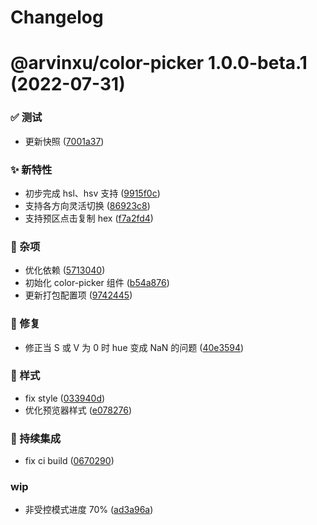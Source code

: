 # Changelog

# @arvinxu/color-picker 1.0.0-beta.1 (2022-07-31)

### ✅ 测试

- 更新快照 ([7001a37](https://github.com/arvinxx/components/commit/7001a37))

### ✨ 新特性

- 初步完成 hsl、hsv 支持 ([9915f0c](https://github.com/arvinxx/components/commit/9915f0c))
- 支持各方向灵活切换 ([86923c8](https://github.com/arvinxx/components/commit/86923c8))
- 支持预区点击复制 hex ([f7a2fd4](https://github.com/arvinxx/components/commit/f7a2fd4))

### 🎫 杂项

- 优化依赖 ([5713040](https://github.com/arvinxx/components/commit/5713040))
- 初始化 color-picker 组件 ([b54a876](https://github.com/arvinxx/components/commit/b54a876))
- 更新打包配置项 ([9742445](https://github.com/arvinxx/components/commit/9742445))

### 🐛 修复

- 修正当 S 或 V 为 0 时 hue 变成 NaN 的问题 ([40e3594](https://github.com/arvinxx/components/commit/40e3594))

### 💄 样式

- fix style ([033940d](https://github.com/arvinxx/components/commit/033940d))
- 优化预览器样式 ([e078276](https://github.com/arvinxx/components/commit/e078276))

### 🔧 持续集成

- fix ci build ([0670290](https://github.com/arvinxx/components/commit/0670290))

### wip

- 非受控模式进度 70% ([ad3a96a](https://github.com/arvinxx/components/commit/ad3a96a))
